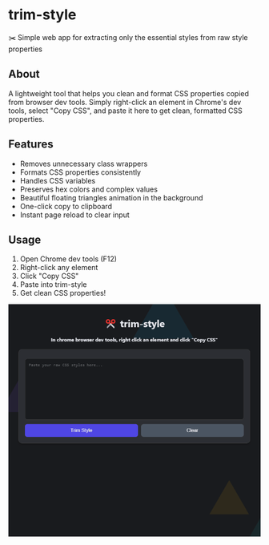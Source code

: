 # trim-style
✂️ Simple web app for extracting only the essential styles from raw style properties

## About
A lightweight tool that helps you clean and format CSS properties copied from browser dev tools. Simply right-click an element in Chrome's dev tools, select "Copy CSS", and paste it here to get clean, formatted CSS properties.

## Features
- Removes unnecessary class wrappers
- Formats CSS properties consistently
- Handles CSS variables
- Preserves hex colors and complex values
- Beautiful floating triangles animation in the background
- One-click copy to clipboard
- Instant page reload to clear input

## Usage
1. Open Chrome dev tools (F12)
2. Right-click any element
3. Click "Copy CSS"
4. Paste into trim-style
5. Get clean CSS properties!

![trim-style](img/trim-style.gif)